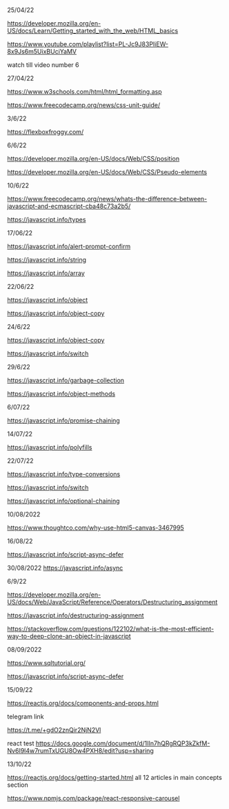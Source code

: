 25/04/22

https://developer.mozilla.org/en-US/docs/Learn/Getting_started_with_the_web/HTML_basics

https://www.youtube.com/playlist?list=PL-Jc9J83PIiEW-8x9Js6m5UixBUciYaMV

watch till video number 6

27/04/22

https://www.w3schools.com/html/html_formatting.asp

https://www.freecodecamp.org/news/css-unit-guide/

3/6/22

https://flexboxfroggy.com/

6/6/22

https://developer.mozilla.org/en-US/docs/Web/CSS/position

https://developer.mozilla.org/en-US/docs/Web/CSS/Pseudo-elements

10/6/22

https://www.freecodecamp.org/news/whats-the-difference-between-javascript-and-ecmascript-cba48c73a2b5/

https://javascript.info/types

17/06/22

https://javascript.info/alert-prompt-confirm

https://javascript.info/string

https://javascript.info/array

22/06/22

https://javascript.info/object

https://javascript.info/object-copy

24/6/22

https://javascript.info/object-copy

https://javascript.info/switch

29/6/22

https://javascript.info/garbage-collection

https://javascript.info/object-methods

6/07/22

https://javascript.info/promise-chaining

14/07/22

https://javascript.info/polyfills

22/07/22

https://javascript.info/type-conversions

https://javascript.info/switch

https://javascript.info/optional-chaining

10/08/2022

https://www.thoughtco.com/why-use-html5-canvas-3467995

16/08/22

https://javascript.info/script-async-defer

30/08/2022
https://javascript.info/async

6/9/22

https://developer.mozilla.org/en-US/docs/Web/JavaScript/Reference/Operators/Destructuring_assignment

https://javascript.info/destructuring-assignment

https://stackoverflow.com/questions/122102/what-is-the-most-efficient-way-to-deep-clone-an-object-in-javascript

08/09/2022

https://www.sqltutorial.org/

https://javascript.info/script-async-defer

15/09/22

https://reactjs.org/docs/components-and-props.html

telegram link

https://t.me/+gdO2znQir2NjN2Vl

react test
https://docs.google.com/document/d/1IIn7hQRgRQP3kZkfM-Nv6I9l4w7rumTxUGU8Ow4PXH8/edit?usp=sharing

13/10/22

https://reactjs.org/docs/getting-started.html
all 12 articles in main concepts section

https://www.npmjs.com/package/react-responsive-carousel
